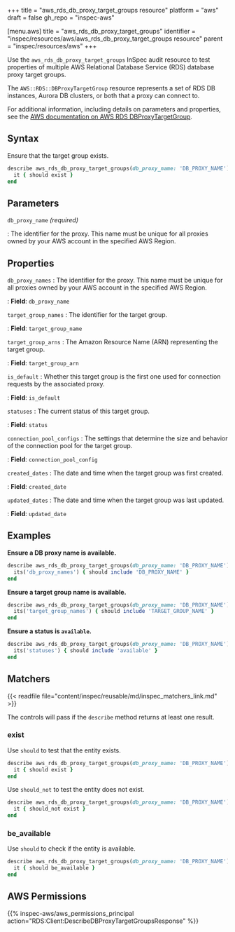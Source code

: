 +++
title = "aws_rds_db_proxy_target_groups resource"
platform = "aws"
draft = false
gh_repo = "inspec-aws"

[menu.aws]
title = "aws_rds_db_proxy_target_groups"
identifier = "inspec/resources/aws/aws_rds_db_proxy_target_groups resource"
parent = "inspec/resources/aws"
+++

Use the `aws_rds_db_proxy_target_groups` InSpec audit resource to test properties of multiple AWS Relational Database Service (RDS) database proxy target groups.

The `AWS::RDS::DBProxyTargetGroup` resource represents a set of RDS DB instances, Aurora DB clusters, or both that a proxy can connect to.

For additional information, including details on parameters and properties, see the [AWS documentation on AWS RDS DBProxyTargetGroup](https://docs.aws.amazon.com/AWSCloudFormation/latest/UserGuide/aws-resource-rds-dbproxytargetgroup.html).

## Syntax

Ensure that the target group exists.

```ruby
describe aws_rds_db_proxy_target_groups(db_proxy_name: 'DB_PROXY_NAME') do
  it { should exist }
end
```

## Parameters

`db_proxy_name` _(required)_

: The identifier for the proxy. This name must be unique for all proxies owned by your AWS account in the specified AWS Region.

## Properties

`db_proxy_names`
: The identifier for the proxy. This name must be unique for all proxies owned by your AWS account in the specified AWS Region.

: **Field**: `db_proxy_name`

`target_group_names`
: The identifier for the target group.

: **Field**: `target_group_name`

`target_group_arns`
: The Amazon Resource Name (ARN) representing the target group.

: **Field**: `target_group_arn`

`is_default`
: Whether this target group is the first one used for connection requests by the associated proxy.

: **Field**: `is_default`

`statuses`
: The current status of this target group.

: **Field**: `status`

`connection_pool_configs`
: The settings that determine the size and behavior of the connection pool for the target group.

: **Field**: `connection_pool_config`

`created_dates`
: The date and time when the target group was first created.

: **Field**: `created_date`

`updated_dates`
: The date and time when the target group was last updated.

: **Field**: `updated_date`

## Examples

**Ensure a DB proxy name is available.**

```ruby
describe aws_rds_db_proxy_target_groups(db_proxy_name: 'DB_PROXY_NAME') do
  its('db_proxy_names') { should include 'DB_PROXY_NAME' }
end
```

**Ensure a target group name is available.**

```ruby
describe aws_rds_db_proxy_target_groups(db_proxy_name: 'DB_PROXY_NAME') do
  its('target_group_names') { should include 'TARGET_GROUP_NAME' }
end
```

**Ensure a status is `available`.**

```ruby
describe aws_rds_db_proxy_target_groups(db_proxy_name: 'DB_PROXY_NAME') do
  its('statuses') { should include 'available' }
end
```

## Matchers

{{< readfile file="content/inspec/reusable/md/inspec_matchers_link.md" >}}

The controls will pass if the `describe` method returns at least one result.

### exist

Use `should` to test that the entity exists.

```ruby
describe aws_rds_db_proxy_target_groups(db_proxy_name: 'DB_PROXY_NAME') do
  it { should exist }
end
```

Use `should_not` to test the entity does not exist.

```ruby
describe aws_rds_db_proxy_target_groups(db_proxy_name: 'DB_PROXY_NAME') do
  it { should_not exist }
end
```

### be_available

Use `should` to check if the entity is available.

```ruby
describe aws_rds_db_proxy_target_groups(db_proxy_name: 'DB_PROXY_NAME') do
  it { should be_available }
end
```

## AWS Permissions

{{% inspec-aws/aws_permissions_principal action="RDS:Client:DescribeDBProxyTargetGroupsResponse" %}}
